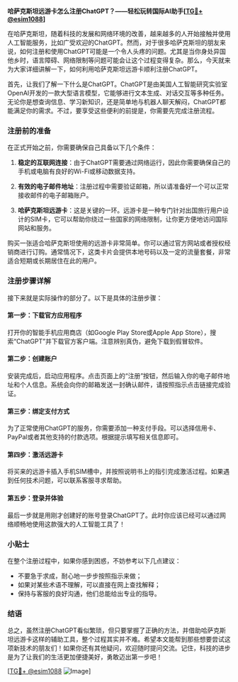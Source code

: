 **哈萨克斯坦远游卡怎么注册ChatGPT？——轻松玩转国际AI助手[[TG💪+ @esim1088](https://t.me/s/esim1088)]**

在哈萨克斯坦，随着科技的发展和网络环境的改善，越来越多的人开始接触并使用人工智能服务，比如广受欢迎的ChatGPT。然而，对于很多哈萨克斯坦的朋友来说，如何注册和使用ChatGPT可能是一个令人头疼的问题。尤其是当你身处异国他乡时，语言障碍、网络限制等问题可能会让这个过程变得复杂。那么，今天就来为大家详细讲解一下，如何利用哈萨克斯坦远游卡顺利注册ChatGPT。

首先，让我们了解一下什么是ChatGPT。ChatGPT是由美国人工智能研究实验室OpenAI开发的一款大型语言模型，它能够进行文本生成、对话交互等多种任务。无论你是想查询信息、学习新知识，还是简单地与机器人聊天解闷，ChatGPT都能满足你的需求。不过，要享受这些便利的前提是，你需要先完成注册流程。

### 注册前的准备

在正式开始之前，你需要确保自己具备以下几个条件：

1. **稳定的互联网连接**：由于ChatGPT需要通过网络运行，因此你需要确保自己的手机或电脑有良好的Wi-Fi或移动数据支持。
   
2. **有效的电子邮件地址**：注册过程中需要验证邮箱，所以请准备好一个可以正常接收邮件的电子邮箱账户。
   
3. **哈萨克斯坦远游卡**：这是关键的一环。远游卡是一种专门针对出国旅行用户设计的SIM卡，它可以帮助你绕过一些国家的网络限制，让你更方便地访问国际网站和服务。

购买一张适合哈萨克斯坦使用的远游卡非常简单。你可以通过官方网站或者授权经销商进行订购。通常情况下，这类卡片会提供本地号码以及一定的流量套餐，非常适合短期或长期居住在此的用户。

### 注册步骤详解

接下来就是实际操作的部分了。以下是具体的注册步骤：

#### 第一步：下载官方应用程序
打开你的智能手机应用商店（如Google Play Store或Apple App Store），搜索“ChatGPT”并下载官方客户端。注意辨别真伪，避免下载到假冒软件。

#### 第二步：创建账户
安装完成后，启动应用程序。点击页面上的“注册”按钮，然后输入你的电子邮件地址和个人信息。系统会向你的邮箱发送一封确认邮件，请按照指示点击链接完成验证。

#### 第三步：绑定支付方式
为了正常使用ChatGPT的服务，你需要添加一种支付手段。可以选择信用卡、PayPal或者其他支持的付款选项。根据提示填写相关信息即可。

#### 第四步：激活远游卡
将买来的远游卡插入手机SIM槽中，并按照说明书上的指引完成激活过程。如果遇到任何技术问题，可以联系客服寻求帮助。

#### 第五步：登录并体验
最后一步就是用刚才创建好的账号登录ChatGPT了。此时你应该已经可以通过网络顺畅地使用这款强大的人工智能工具了！

### 小贴士

在整个注册过程中，如果你感到困惑，不妨参考以下几点建议：
- 不要急于求成，耐心地一步步按照指示来做；
- 如果对某些术语不理解，可以直接在网上查找解释；
- 保持与客服的良好沟通，他们总能给出专业的指导。

### 结语

总之，虽然注册ChatGPT看似繁琐，但只要掌握了正确的方法，并借助哈萨克斯坦远游卡这样的辅助工具，整个过程其实并不难。希望本文能帮到那些想要尝试这项新技术的朋友们！如果你还有其他疑问，欢迎随时提问交流。记住，科技的进步是为了让我们的生活更加便捷美好，勇敢迈出第一步吧！

[[TG💪+ @esim1088](https://t.me/s/esim1088) ![Image](https://i.postimg.cc/4NQfJmqS/Snipaste-2025-05-13-00-14-12.png)]